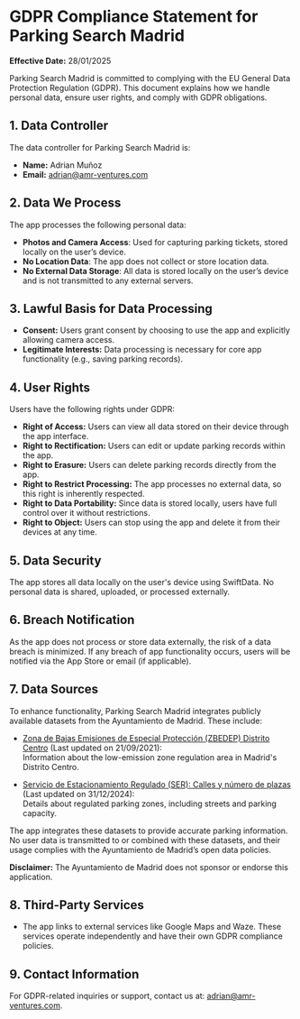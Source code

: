 # GDPR Compliance Statement for Parking Search Madrid

**Effective Date:** 28/01/2025  

Parking Search Madrid is committed to complying with the EU General Data Protection Regulation (GDPR). This document explains how we handle personal data, ensure user rights, and comply with GDPR obligations.

## 1. **Data Controller**
The data controller for Parking Search Madrid is:
- **Name:** Adrian Muñoz  
- **Email:** adrian@amr-ventures.com  

## 2. **Data We Process**
The app processes the following personal data:
- **Photos and Camera Access**: Used for capturing parking tickets, stored locally on the user’s device.  
- **No Location Data**: The app does not collect or store location data.  
- **No External Data Storage**: All data is stored locally on the user’s device and is not transmitted to any external servers.

## 3. **Lawful Basis for Data Processing**
- **Consent:** Users grant consent by choosing to use the app and explicitly allowing camera access.  
- **Legitimate Interests:** Data processing is necessary for core app functionality (e.g., saving parking records).

## 4. **User Rights**
Users have the following rights under GDPR:
- **Right of Access:** Users can view all data stored on their device through the app interface.  
- **Right to Rectification:** Users can edit or update parking records within the app.  
- **Right to Erasure:** Users can delete parking records directly from the app.  
- **Right to Restrict Processing:** The app processes no external data, so this right is inherently respected.  
- **Right to Data Portability:** Since data is stored locally, users have full control over it without restrictions.  
- **Right to Object:** Users can stop using the app and delete it from their devices at any time.

## 5. **Data Security**
The app stores all data locally on the user's device using SwiftData. No personal data is shared, uploaded, or processed externally.  

## 6. **Breach Notification**
As the app does not process or store data externally, the risk of a data breach is minimized. If any breach of app functionality occurs, users will be notified via the App Store or email (if applicable).

## 7. Data Sources
To enhance functionality, Parking Search Madrid integrates publicly available datasets from the Ayuntamiento de Madrid. These include:

- [Zona de Bajas Emisiones de Especial Protección (ZBEDEP) Distrito Centro](https://servpub.madrid.es/IDEAM_WBGEOPORTAL/dataset.iam?id=ab7bf756-1234-488f-9395-f2b37baeaebc) (Last updated on 21/09/2021):  
  Information about the low-emission zone regulation area in Madrid's Distrito Centro.

- [Servicio de Estacionamiento Regulado (SER): Calles y número de plazas](https://datos.madrid.es/portal/site/egob/menuitem.c05c1f754a33a9fbe4b2e4b284f1a5a0/?vgnextoid=4973b0dd4a872510VgnVCM1000000b205a0aRCRD&vgnextchannel=374512b9ace9f310VgnVCM100000171f5a0aRCRD&vgnextfmt=default) (Last updated on 31/12/2024):  
  Details about regulated parking zones, including streets and parking capacity.

The app integrates these datasets to provide accurate parking information. No user data is transmitted to or combined with these datasets, and their usage complies with the Ayuntamiento de Madrid’s open data policies.

**Disclaimer:** The Ayuntamiento de Madrid does not sponsor or endorse this application.

## 8. **Third-Party Services**
- The app links to external services like Google Maps and Waze. These services operate independently and have their own GDPR compliance policies.

## 9. **Contact Information**
For GDPR-related inquiries or support, contact us at: adrian@amr-ventures.com.